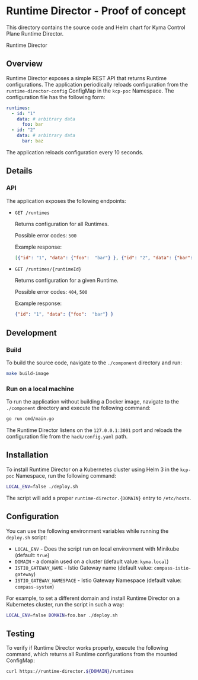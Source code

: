 # Runtime Director - Proof of concept

This directory contains the source code and Helm chart for Kyma Control Plane Runtime Director.

Runtime Director 

## Overview

Runtime Director exposes a simple REST API that returns Runtime configurations.
The application periodically reloads configuration from the `runtime-director-config` ConfigMap in the `kcp-poc` Namespace. The configuration file has the following form:

```yaml
runtimes:
  - id: "1"
    data: # arbitrary data
      foo: bar
  - id: "2"
    data: # arbitrary data
      bar: baz
```

The application reloads configuration every 10 seconds. 

## Details 

### API

The application exposes the following endpoints:

- `GET /runtimes`
   
    Returns configuration for all Runtimes.  
    
    Possible error codes: `500`
    
    Example response:
    ```json
    [{"id": "1", "data": {"foo":  "bar"} }, {"id": "2", "data": {"bar":  "baz"}}]    
    ```

- `GET /runtimes/{runtimeId}`
   
    Returns configuration for a given Runtime.  
    
    Possible error codes: `404`, `500`
    
    Example response:
    ```json
    {"id": "1", "data": {"foo":  "bar"} }    
    ```
  
  
## Development  

### Build

To build the source code, navigate to the `./component` directory and run:

```bash
make build-image
```

### Run on a local machine

To run the application without building a Docker image, navigate to the `./component` directory and execute the following command:

```bash
go run cmd/main.go
```

The Runtime Director listens on the `127.0.0.1:3001` port and reloads the configuration file from the `hack/config.yaml` path.

## Installation

To install Runtime Director on a Kubernetes cluster using Helm 3 in the `kcp-poc` Namespace, run the following command:

```bash
LOCAL_ENV=false ./deploy.sh
```

The script will add a proper `runtime-director.{DOMAIN}` entry to `/etc/hosts`.

## Configuration

You can use the following environment variables while running the `deploy.sh` script:
 - `LOCAL_ENV` - Does the script run on local environment with Minikube (default: `true`)
 - `DOMAIN` - a domain used on a cluster (default value: `kyma.local`)
 - `ISTIO_GATEWAY_NAME` - Istio Gateway name (default value: `compass-istio-gateway`)
 - `ISTIO_GATEWAY_NAMESPACE` - Istio Gateway Namespace (default value: `compass-system`)

For example, to set a different domain and install Runtime Director on a Kubernetes cluster, run the script in such a way:

```bash
LOCAL_ENV=false DOMAIN=foo.bar ./deploy.sh
```

## Testing

To verify if Runtime Director works properly, execute the following command, which returns all Runtime configurations from the mounted ConfigMap:

```bash
curl https://runtime-director.${DOMAIN}/runtimes
```
